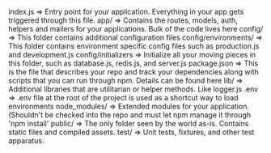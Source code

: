 index.js	            => Entry point for your application. Everything in your app gets triggered through this file.
app/	                => Contains the routes, models, auth, helpers and mailers for your applications. Bulk of the code lives here
config/	                => This folder contains additional configuration files
config/environments/	=> This folder contains environment specific config files such as production.js and development.js
config/initializers	    => Initialize all your moving pieces in this folder, such as database.js, redis.js, and server.js
package.json	        => This is the file that describes your repo and track your dependencies along with scripts that you can run through npm. Details can be found here
lib/	                => Additional libraries that are utilitarian or helper methods. Like logger.js
.env	                => .env file at the root of the project is used as a shortcut way to load environments
node_modules/	        => Extended modules for your application. (Shouldn't be checked into the repo and must let npm manage it through 'npm install'
public/	                => The only folder seen by the world as-is. Contains static files and compiled assets.
test/	                => Unit tests, fixtures, and other test apparatus.